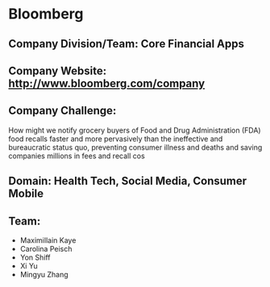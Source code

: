 # Bloomberg
## Company Division/Team: Core Financial Apps
## Company Website: http://www.bloomberg.com/company
## Company Challenge:
How might we notify grocery buyers of Food and Drug Administration (FDA) food recalls faster and more pervasively than the ineffective and bureaucratic status quo, preventing consumer illness and deaths and saving companies millions in fees and recall cos
## Domain: Health Tech, Social Media, Consumer Mobile
## Team:
* Maximillain Kaye
* Carolina Peisch
* Yon Shiff
* Xi Yu
* Mingyu Zhang